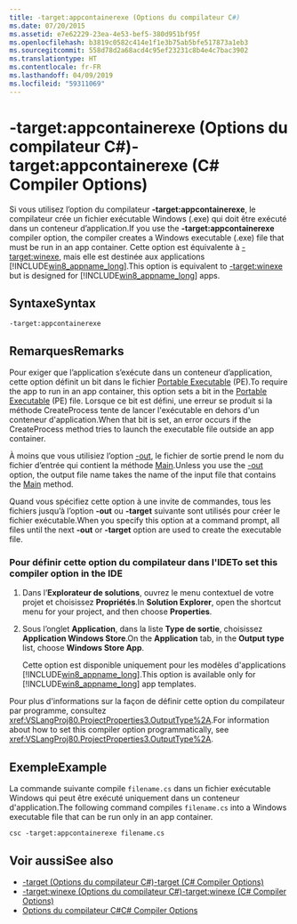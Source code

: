 ```yaml
---
title: -target:appcontainerexe (Options du compilateur C#)
ms.date: 07/20/2015
ms.assetid: e7e62229-23ea-4e53-bef5-380d951bf95f
ms.openlocfilehash: b3819c0582c414e1f1e3b75ab5bfe517873a1eb3
ms.sourcegitcommit: 558d78d2a68acd4c95ef23231c8b4e4c7bac3902
ms.translationtype: HT
ms.contentlocale: fr-FR
ms.lasthandoff: 04/09/2019
ms.locfileid: "59311069"
---
```

# <a name="-targetappcontainerexe-c-compiler-options"></a><span data-ttu-id="9012d-102">-target:appcontainerexe (Options du compilateur C#)</span><span class="sxs-lookup"><span data-stu-id="9012d-102">-target:appcontainerexe (C# Compiler Options)</span></span>
<span data-ttu-id="9012d-103">Si vous utilisez l’option du compilateur **-target:appcontainerexe**, le compilateur crée un fichier exécutable Windows (.exe) qui doit être exécuté dans un conteneur d’application.</span><span class="sxs-lookup"><span data-stu-id="9012d-103">If you use the **-target:appcontainerexe** compiler option, the compiler creates a Windows executable (.exe) file that must be run in an app container.</span></span> <span data-ttu-id="9012d-104">Cette option est équivalente à [-target:winexe](../../../csharp/language-reference/compiler-options/target-winexe-compiler-option.md), mais elle est destinée aux applications [!INCLUDE[win8_appname_long](~/includes/win8-appname-long-md.md)].</span><span class="sxs-lookup"><span data-stu-id="9012d-104">This option is equivalent to [-target:winexe](../../../csharp/language-reference/compiler-options/target-winexe-compiler-option.md) but is designed for [!INCLUDE[win8_appname_long](~/includes/win8-appname-long-md.md)] apps.</span></span>  
  
## <a name="syntax"></a><span data-ttu-id="9012d-105">Syntaxe</span><span class="sxs-lookup"><span data-stu-id="9012d-105">Syntax</span></span>  
  
```console  
-target:appcontainerexe  
```  
  
## <a name="remarks"></a><span data-ttu-id="9012d-106">Remarques</span><span class="sxs-lookup"><span data-stu-id="9012d-106">Remarks</span></span>  
 <span data-ttu-id="9012d-107">Pour exiger que l’application s’exécute dans un conteneur d’application, cette option définit un bit dans le fichier [Portable Executable](/windows/desktop/Debug/pe-format) (PE).</span><span class="sxs-lookup"><span data-stu-id="9012d-107">To require the app to run in an app container, this option sets a bit in the [Portable Executable](/windows/desktop/Debug/pe-format) (PE) file.</span></span> <span data-ttu-id="9012d-108">Lorsque ce bit est défini, une erreur se produit si la méthode CreateProcess tente de lancer l'exécutable en dehors d'un conteneur d'application.</span><span class="sxs-lookup"><span data-stu-id="9012d-108">When that bit is set, an error occurs if the CreateProcess method tries to launch the executable file outside an app container.</span></span>  
  
 <span data-ttu-id="9012d-109">À moins que vous utilisiez l’option [-out](../../../csharp/language-reference/compiler-options/out-compiler-option.md), le fichier de sortie prend le nom du fichier d’entrée qui contient la méthode [Main](../../../csharp/programming-guide/main-and-command-args/index.md).</span><span class="sxs-lookup"><span data-stu-id="9012d-109">Unless you use the [-out](../../../csharp/language-reference/compiler-options/out-compiler-option.md) option, the output file name takes the name of the input file that contains the [Main](../../../csharp/programming-guide/main-and-command-args/index.md) method.</span></span>  
  
 <span data-ttu-id="9012d-110">Quand vous spécifiez cette option à une invite de commandes, tous les fichiers jusqu’à l’option **-out** ou **-target** suivante sont utilisés pour créer le fichier exécutable.</span><span class="sxs-lookup"><span data-stu-id="9012d-110">When you specify this option at a command prompt, all files until the next **-out** or **-target** option are used to create the executable file.</span></span>  
  
### <a name="to-set-this-compiler-option-in-the-ide"></a><span data-ttu-id="9012d-111">Pour définir cette option du compilateur dans l'IDE</span><span class="sxs-lookup"><span data-stu-id="9012d-111">To set this compiler option in the IDE</span></span>  
  
1. <span data-ttu-id="9012d-112">Dans l’**Explorateur de solutions**, ouvrez le menu contextuel de votre projet et choisissez **Propriétés**.</span><span class="sxs-lookup"><span data-stu-id="9012d-112">In **Solution Explorer**, open the shortcut menu for your project, and then choose **Properties**.</span></span>  
  
2. <span data-ttu-id="9012d-113">Sous l’onglet **Application**, dans la liste **Type de sortie**, choisissez **Application Windows Store**.</span><span class="sxs-lookup"><span data-stu-id="9012d-113">On the **Application** tab, in the **Output type** list, choose **Windows Store App**.</span></span>  
  
     <span data-ttu-id="9012d-114">Cette option est disponible uniquement pour les modèles d'applications [!INCLUDE[win8_appname_long](~/includes/win8-appname-long-md.md)].</span><span class="sxs-lookup"><span data-stu-id="9012d-114">This option is available only for [!INCLUDE[win8_appname_long](~/includes/win8-appname-long-md.md)] app templates.</span></span>  
  
 <span data-ttu-id="9012d-115">Pour plus d'informations sur la façon de définir cette option du compilateur par programme, consultez <xref:VSLangProj80.ProjectProperties3.OutputType%2A>.</span><span class="sxs-lookup"><span data-stu-id="9012d-115">For information about how to set this compiler option programmatically, see <xref:VSLangProj80.ProjectProperties3.OutputType%2A>.</span></span>  
  
## <a name="example"></a><span data-ttu-id="9012d-116">Exemple</span><span class="sxs-lookup"><span data-stu-id="9012d-116">Example</span></span>  
 <span data-ttu-id="9012d-117">La commande suivante compile `filename.cs` dans un fichier exécutable Windows qui peut être exécuté uniquement dans un conteneur d'application.</span><span class="sxs-lookup"><span data-stu-id="9012d-117">The following command compiles `filename.cs` into a Windows executable file that can be run only in an app container.</span></span>  
  
```console  
csc -target:appcontainerexe filename.cs  
```  
  
## <a name="see-also"></a><span data-ttu-id="9012d-118">Voir aussi</span><span class="sxs-lookup"><span data-stu-id="9012d-118">See also</span></span>

- [<span data-ttu-id="9012d-119">-target (Options du compilateur C#)</span><span class="sxs-lookup"><span data-stu-id="9012d-119">-target (C# Compiler Options)</span></span>](../../../csharp/language-reference/compiler-options/target-compiler-option.md)
- [<span data-ttu-id="9012d-120">-target:winexe (Options du compilateur C#)</span><span class="sxs-lookup"><span data-stu-id="9012d-120">-target:winexe (C# Compiler Options)</span></span>](../../../csharp/language-reference/compiler-options/target-winexe-compiler-option.md)
- [<span data-ttu-id="9012d-121">Options du compilateur C#</span><span class="sxs-lookup"><span data-stu-id="9012d-121">C# Compiler Options</span></span>](../../../csharp/language-reference/compiler-options/index.md)
